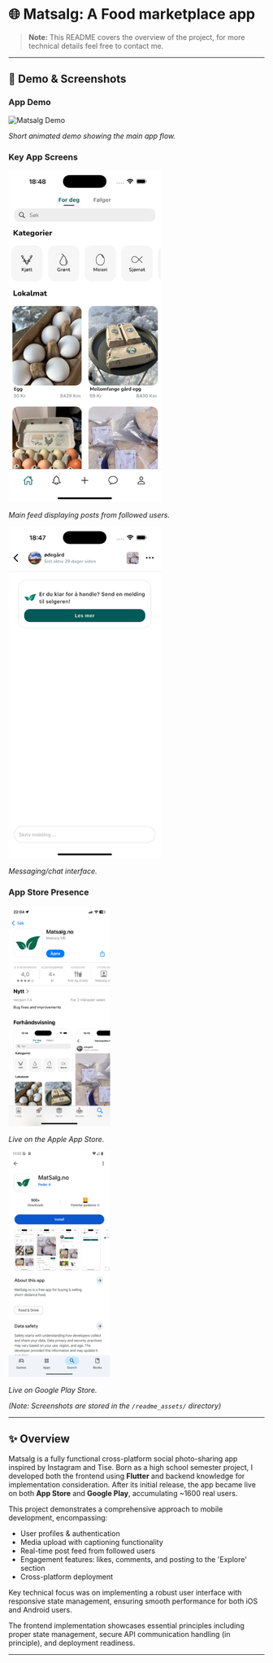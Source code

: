 # 🌐 Matsalg: A Food marketplace app

> **Note:** This README covers the overview of the project, for more technical details feel free to contact me.

---

## 📱 Demo & Screenshots

### App Demo
<img src="readme_assets/app_showcase.gif" alt="Matsalg Demo" width="400"/>
<p><em>Short animated demo showing the main app flow.</em></p>

### Key App Screens
<img src="readme_assets/home.png" alt="Home Screen" width="300"/>
<p><em>Main feed displaying posts from followed users.</em></p>

<img src="readme_assets/chat.png" alt="Chat Screen" width="300"/>
<p><em>Messaging/chat interface.</em></p>

### App Store Presence
<img src="readme_assets/app_store.png" alt="App Store" width="200"/>
<p><em>Live on the Apple App Store.</em></p>

<img src="readme_assets/google_play.png" alt="Google Play" width="200"/>
<p><em>Live on Google Play Store.</em></p>


*(Note: Screenshots are stored in the `/readme_assets/` directory)* 

--- 

## ✨ Overview

Matsalg is a fully functional cross-platform social photo-sharing app inspired by Instagram and Tise. Born as a high school semester project, I developed both the frontend using **Flutter** and backend knowledge for implementation consideration. After its initial release, the app became live on both **App Store** and **Google Play**, accumulating ~1600 real users.

This project demonstrates a comprehensive approach to mobile development, encompassing:

- User profiles & authentication
- Media upload with captioning functionality 
- Real-time post feed from followed users
- Engagement features: likes, comments, and posting to the 'Explore' section 
- Cross-platform deployment

Key technical focus was on implementing a robust user interface with responsive state management, ensuring smooth performance for both iOS and Android users.

 The frontend implementation showcases essential principles including proper state management, secure API communication handling (in principle), and deployment readiness.

---
